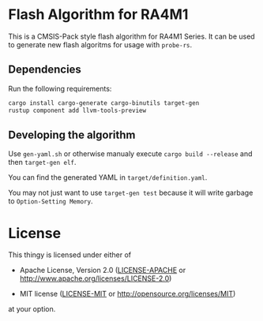 # Flash Algorithm for RA4M1

This is a CMSIS-Pack style flash algorithm for RA4M1 Series.
It can be used to generate new flash algoritms for usage with `probe-rs`.

## Dependencies

Run the following requirements:

```bash
cargo install cargo-generate cargo-binutils target-gen
rustup component add llvm-tools-preview
```

## Developing the algorithm

Use `gen-yaml.sh` or otherwise manualy execute `cargo build --release` and then `target-gen elf`.

You can find the generated YAML in `target/definition.yaml`.

You may not just want to use `target-gen test` because it will write garbage to `Option-Setting Memory`.

# License

This thingy is licensed under either of

- Apache License, Version 2.0 ([LICENSE-APACHE](LICENSE-APACHE) or
  http://www.apache.org/licenses/LICENSE-2.0)

- MIT license ([LICENSE-MIT](LICENSE-MIT) or http://opensource.org/licenses/MIT)

at your option.
